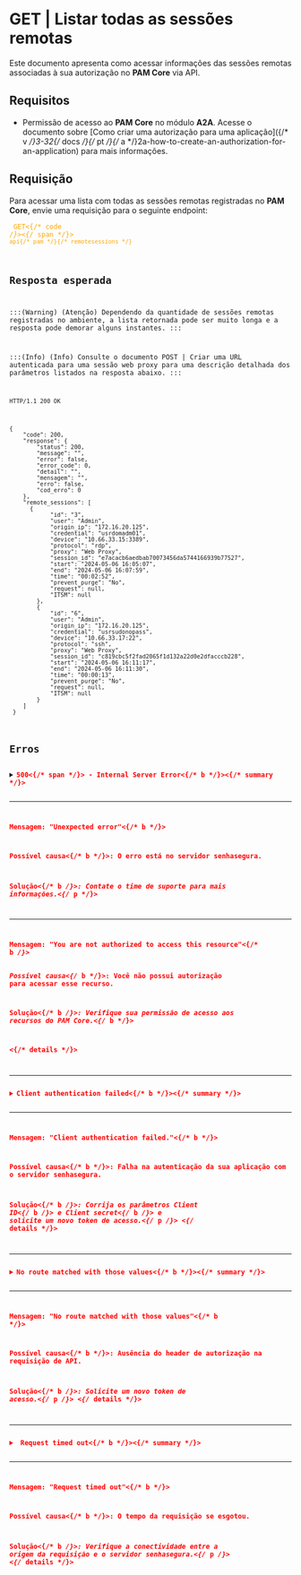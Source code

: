# GET | Listar todas as sessões remotas

Este documento apresenta como acessar informações das sessões remotas associadas à sua autorização no **PAM Core** via API.

## Requisitos

* Permissão de acesso ao **PAM Core** no módulo **A2A**. Acesse o documento sobre [Como criar uma autorização para uma aplicação]({/* v */}3-32{/* docs */}{/* pt */}{/* a */}2a-how-to-create-an-authorization-for-an-application) para mais informações.

## Requisição
Para acessar uma lista com todas as sessões remotas registradas no **PAM Core**, envie uma requisição para o seguinte endpoint:

 <code><span style="color:orange"> GET<{/* code */}><{/* span */}> `api{/* pam */}{/* remotesessions */}`
 
 
## Resposta esperada
:::(Warning) (Atenção)
Dependendo da quantidade de sessões remotas registradas no ambiente, a lista retornada pode ser muito longa e a resposta pode demorar alguns instantes.
:::

:::(Info) (Info)
Consulte o documento POST | Criar uma URL autenticada para uma sessão web proxy para uma descrição detalhada dos parâmetros listados na resposta abaixo.
:::
```
HTTP/1.1 200 OK 
```
```
{
    "code": 200,
    "response": {
        "status": 200,
        "message": "",
        "error": false,
        "error_code": 0,
        "detail": "",
        "mensagem": "",
        "erro": false,
        "cod_erro": 0
    },
    "remote_sessions": [
      {
            "id": "3",
            "user": "Admin",
            "origin_ip": "172.16.20.125",
            "credential": "usrdomadm01",
            "device": "10.66.33.15:3389",
            "protocol": "rdp",
            "proxy": "Web Proxy",
            "session_id": "e7acacb6aedbab70073456da5744166939b77527",
            "start": "2024-05-06 16:05:07",
            "end": "2024-05-06 16:07:59",
            "time": "00:02:52",
            "prevent_purge": "No",
            "request": null,
            "ITSM": null
        },
        {
            "id": "6",
            "user": "Admin",
            "origin_ip": "172.16.20.125",
            "credential": "usrsudonopass",
            "device": "10.66.33.17:22",
            "protocol": "ssh",
            "proxy": "Web Proxy",
            "session_id": "c819cbc5f2fad2065f1d132a22d0e2dfacccb228",
            "start": "2024-05-06 16:11:17",
            "end": "2024-05-06 16:11:30",
            "time": "00:00:13",
            "prevent_purge": "No",
            "request": null,
            "ITSM": null
        }
    ]
 }
```

## Erros
     
<details>
 
<summary><b><span style="color:red">500<{/* span */}> - Internal Server Error<{/* b */}><{/* summary */}>

***

<b>Mensagem: "Unexpected error"<{/* b */}><br>
<p><b>Possível causa<{/* b */}>: O erro está no servidor senhasegura.<br>
        
<b>Solução<{/* b */}>: Contate o time de suporte para mais informações.<{/* p */}>

* * *  
<b>Mensagem: "You are not authorized to access this resource"<{/* b */}>    
<br><b>Possível causa<{/* b */}>: Você não possui autorização para acessar esse recurso. 
     
<b>Solução<{/* b */}>: Verifique sua permissão de acesso aos recursos do <b>PAM Core.<{/* b */}>
   
 <{/* details */}>   

* * *  

<details>
<summary><b>Client authentication failed<{/* b */}><{/* summary */}>

*** 
   
<b>Mensagem: "Client authentication failed."<{/* b */}>
<p><b>Possível causa<{/* b */}>: Falha na autenticação da sua aplicação com o servidor senhasegura.<br>
        
   <b>Solução<{/* b */}>: Corrija os parâmetros <b>Client ID<{/* b */}> e <b>Client secret<{/* b */}> e solicite um novo token de acesso.<{/* p */}>
<{/* details */}>
     
* * *     
<details>
    <summary><b>No route matched with those values<{/* b */}><{/* summary */}>

***   
    
<b>Mensagem: "No route matched with those values"<{/* b */}>    
<p><b>Possível causa<{/* b */}>: Ausência do header de autorização na requisição de API.<br>
        
  <b>Solução<{/* b */}>: Solicite um novo token de acesso.<{/* p */}>
<{/* details */}>
 
* * *
<details>
    <summary><b> Request timed out<{/* b */}><{/* summary */}>

***   
    
<b>Mensagem: "Request timed out"<{/* b */}>
<p><b>Possível causa<{/* b */}>: O tempo da requisição se esgotou. <br>
        
<b>Solução<{/* b */}>: Verifique a conectividade entre a origem da requisição e o servidor senhasegura.<{/* p */}>
<{/* details */}>     
     
     